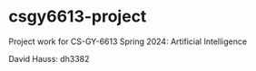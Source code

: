 # csgy6613-project

Project work for CS-GY-6613 Spring 2024: Artificial Intelligence

David Hauss: dh3382
